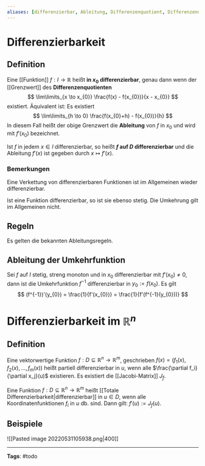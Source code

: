 ```yaml
---
aliases: [differenzierbar, Ableitung, Differenzenquotient, Differenzenquotienten]
---
```


# Differenzierbarkeit
## Definition
Eine [[Funktion]] $f: I \to \mathbb{R}$ heißt **in $x_{0}$ differenzierbar**, genau dann wenn der [[Grenzwert]] des **Differenzenquotienten**
$$
\lim\limits_{x \to x_{0}} \frac{f(x) - f(x_{0})}{x - x_{0}}
$$
existiert. Äquivalent ist: Es existiert
$$
\lim\limits_{h \to 0} \frac{f(x_{0}+h) - f(x_{0})}{h}
$$
In diesem Fall heißt der obige Grenzwert die **Ableitung** von $f$ in $x_{0}$ und wird mit $f'(x_{0})$ bezeichnet.

Ist $f$ in jedem $x \in I$ differenzierbar, so heißt **$f$ auf $D$ differenzierbar** und die Ableitung $f'(x)$ ist gegeben durch $x \mapsto f'(x)$.

### Bemerkungen
Eine Verkettung von differenzierbaren Funktionen ist im Allgemeinen wieder differenzierbar.

Ist eine Funktion differenzierbar, so ist sie ebenso stetig. Die Umkehrung gilt im Allgemeinen nicht.

## Regeln
Es gelten die bekannten Ableitungsregeln.

## Ableitung der Umkehrfunktion
Sei $f$ auf $I$ stetig, streng monoton und in $x_{0}$ differenzierbar mit $f'(x_{0}) \neq 0$, dann ist die Umkehrfunktion $f^{-1}$ differenzierbar in $y_{0} := f(x_{0})$. Es gilt
$$
(f^{-1})'(y_{0}) = \frac{1}{f'(x_{0})} = \frac{1}{f'(f^{-1}(y_{0}))}
$$




# Differenzierbarkeit im $\mathbb{R}^{n}$
## Definition
Eine vektorwertige Funktion $f: D \subseteq \mathbb{R}^{n}\to \mathbb{R}^m$, geschrieben $f(x) = (f_1(x),f_2(x),\dots,f_m(x))$ heißt partiell differenzierbar in $u$, wenn alle $\frac{\partial f_i}{\partial x_j}(u)$ existieren. Es existiert die [[Jacobi-Matrix]] $J_f$.

Eine Funktion $f: D\subseteq \mathbb{R}^{n}\to \mathbb{R}^m$ heißt [[Totale Differenzierbarkeit|differenzierbar]] in $u \in D$, wenn alle Koordinatenfunktionen $f_i$ in $u$ db. sind. Dann gilt: $f'(u) := J_f(u)$.

## Beispiele
![[Pasted image 20220531105938.png|400]]

---
**Tags**: #todo 